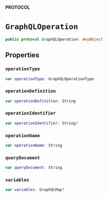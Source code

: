 **PROTOCOL**

# `GraphQLOperation`

```swift
public protocol GraphQLOperation: AnyObject
```

## Properties
### `operationType`

```swift
var operationType: GraphQLOperationType
```

### `operationDefinition`

```swift
var operationDefinition: String
```

### `operationIdentifier`

```swift
var operationIdentifier: String?
```

### `operationName`

```swift
var operationName: String
```

### `queryDocument`

```swift
var queryDocument: String
```

### `variables`

```swift
var variables: GraphQLMap?
```
